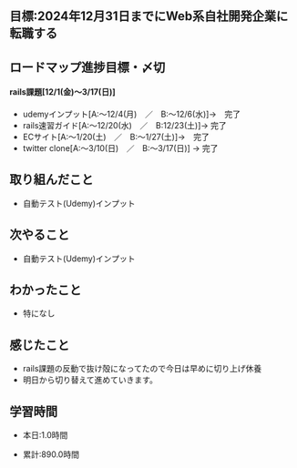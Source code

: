 ## 目標:2024年12月31日までにWeb系自社開発企業に転職する

## ロードマップ進捗目標・〆切
#### rails課題[12/1(金)～3/17(日)]
* udemyインプット[A:～12/4(月)　／　B:～12/6(水)]→　完了
* rails速習ガイド[A:～12/20(水)　／　B:12/23(土)]→  完了
* ECサイト[A:～1/20(土)　／　B:～1/27(土)]→　完了
* twitter clone[A:～3/10(日)　／　B:～3/17(日)] → 完了

## 取り組んだこと
- 自動テスト(Udemy)インプット


## 次やること
- 自動テスト(Udemy)インプット
  
## わかったこと
* 特になし

## 感じたこと
* rails課題の反動で抜け殻になってたので今日は早めに切り上げ休養
* 明日から切り替えて進めていきます。


## 学習時間
- 本日:1.0時間

- 累計:890.0時間